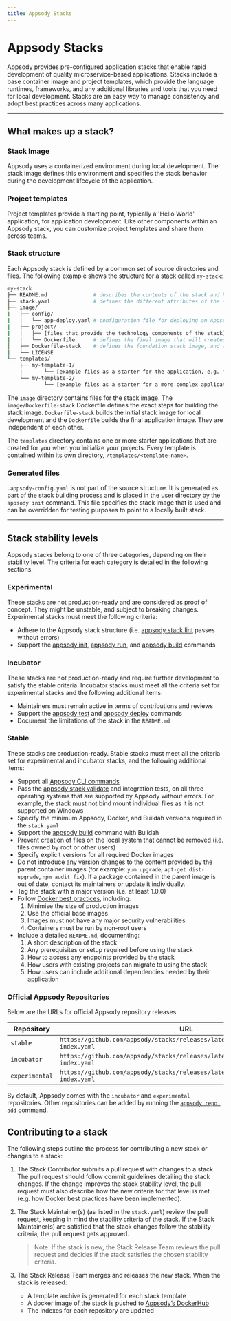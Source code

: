 ```yaml
---
title: Appsody Stacks
---
```


# Appsody Stacks

Appsody provides pre-configured application stacks that enable rapid development of quality microservice-based applications. Stacks include a base container image and project templates, which provide the language runtimes, frameworks, and any additional libraries and tools that you need for local development. Stacks are an easy way to manage consistency and adopt best practices across many applications.

---

## What makes up a stack?

### Stack Image

Appsody uses a containerized environment during local development. The stack image defines this environment and specifies the stack behavior during the development lifecycle of the application.  

### Project templates
Project templates provide a starting point, typically a 'Hello World' application, for application development. Like other components within an Appsody stack, you can customize project templates and share them across teams.  

### Stack structure

Each Appsody stack is defined by a common set of source directories and files. The following example shows the structure for a stack called `my-stack`:

```bash
my-stack
├── README.md               # describes the contents of the stack and how it should be used
├── stack.yaml              # defines the different attributes of the stack and which template the stack should use by default
├── image/
|   ├── config/
|   |   └── app-deploy.yaml # configuration file for deploying an Appsody project using the Appsody Operator
|   ├── project/
|   |   ├── [files that provide the technology components of the stack]
|   |   └── Dockerfile      # defines the final image that will created by the appsody build command
│   ├── Dockerfile-stack    # defines the foundation stack image, and a set of environment variables for the local development cycle
|   └── LICENSE
└── templates/
    ├── my-template-1/
    |       └── [example files as a starter for the application, e.g. "hello world"]
    └── my-template-2/
            └── [example files as a starter for a more complex application]

```

The `image` directory contains files for the stack image. The `image/Dockerfile-stack` Dockerfile defines the exact steps for building the stack image. `Dockerfile-stack` builds the initial stack image for local development and the `Dockerfile` builds the final application image. They are independent of each other.

The `templates` directory contains one or more starter applications that are created for you when you initialize your projects. Every template is contained within its own directory, `/templates/<template-name>`.

### Generated files

`.appsody-config.yaml` is not part of the source structure. It is generated as part of the stack building process and is placed in the user directory by the `appsody init` command. This file specifies the stack image that is used and can be overridden for testing purposes to point to a locally built stack.

---

## Stack stability levels

Appsody stacks belong to one of three categories, depending on their stability level. The criteria for each category is detailed in the following sections:

### Experimental
These stacks are not production-ready and are considered as proof of concept. They might be unstable, and subject to breaking changes. Experimental stacks must meet the following criteria:
- Adhere to the Appsody stack structure (i.e. [appsody stack lint](/docs/reference/cli-commands#appsody-stack-lint) passes without errors)
- Support the [appsody init](/docs/reference/cli-commands#appsody-init), [appsody run](/docs/reference/cli-commands#appsody-run), and [appsody build](/docs/reference/cli-commands#appsody-build) commands

### Incubator
These stacks are not production-ready and require further development to satisfy the stable criteria. Incubator stacks must meet all the criteria set for experimental stacks and the following additional items:
- Maintainers must remain active in terms of contributions and reviews
- Support the [appsody test](/docs/reference/cli-commands#appsody-test) and [appsody deploy](/docs/reference/cli-commands#appsody-deploy) commands
- Document the limitations of the stack in the `README.md`

### Stable
These stacks are production-ready. Stable stacks must meet all the criteria set for experimental and incubator stacks, and the following additional items:
- Support all [Appsody CLI commands](/docs/reference/cli-commands)
- Pass the [appsody stack validate](/docs/reference/cli-commands#appsody-stack-validate) and integration tests, on all three operating systems that are supported by Appsody without errors. For example, the stack must not bind mount individual files as it is not supported on Windows
- Specify the minimum Appsody, Docker, and Buildah versions required in the `stack.yaml`
- Support the [appsody build](/docs/reference/cli-commands#appsody-build) command with Buildah
- Prevent creation of files on the local system that cannot be removed (i.e. files owned by root or other users)
- Specify explicit versions for all required Docker images
- Do not introduce any version changes to the content provided by the parent container images (for example: `yum upgrade`, `apt-get dist-upgrade`, `npm audit fix`). If a package contained in the parent image is out of date, contact its maintainers or update it individually.
- Tag the stack with a major version (i.e. at least 1.0.0)
- Follow [Docker best practices](https://docs.docker.com/develop/develop-images/dockerfile_best-practices/), including:
    1. Minimise the size of production images 
    2. Use the official base images
    3. Images must not have any major security vulnerabilities
    4. Containers must be run by non-root users
- Include a detailed `README.md`, documenting:
    1. A short description of the stack
    2. Any prerequisites or setup required before using the stack
    3. How to access any endpoints provided by the stack
    4. How users with existing projects can migrate to using the stack
    5. How users can include additional dependencies needed by their application

### Official Appsody Repositories

Below are the URLs for official Appsody repository releases.

| Repository     | URL                                                                                  |
| -------------- | ------------------------------------------------------------------------------------ |
| `stable`       | `https://github.com/appsody/stacks/releases/latest/download/stable-index.yaml`       |
| `incubator`    | `https://github.com/appsody/stacks/releases/latest/download/incubator-index.yaml`    |
| `experimental` | `https://github.com/appsody/stacks/releases/latest/download/experimental-index.yaml` |

By default, Appsody comes with the `incubator` and `experimental` repositories. Other repositories can be added by running the [`appsody repo add`](/docs/reference/cli-commands/#appsody-repo-add) command.

## Contributing to a stack

The following steps outline the process for contributing a new stack or changes to a stack:

1. The Stack Contributor submits a pull request with changes to a stack. The pull request should follow commit guidelines detailing the stack changes. If the change improves the stack stability level, the pull request must also describe how the new criteria for that level is met (e.g. how Docker best practices have been implemented).

2. The Stack Maintainer(s) (as listed in the `stack.yaml`) review the pull request, keeping in mind the stability criteria of the stack. If the Stack Maintainer(s) are satisfied that the stack changes follow the stability criteria, the pull request gets approved.

    >Note: If the stack is new, the Stack Release Team reviews the pull request and decides if the stack satisfies the chosen stability criteria.

3. The Stack Release Team merges and releases the new stack. When the stack is released:
    - A template archive is generated for each stack template
    - A docker image of the stack is pushed to [Appsody’s DockerHub](https://hub.docker.com/u/appsody)
    - The indexes for each repository are updated
